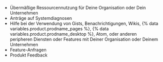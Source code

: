 <ul><li>Übermäßige Ressourcennutzung für Deine Organisation oder Dein Unternehmen</li><li>Anträge auf Systemdiagnosen</li><li>Hilfe bei der Verwendung von Gists, Benachrichtigungen, Wikis, {% data variables.product.prodname_pages %}, {% data variables.product.prodname_desktop %}, Atom, oder anderen peripheren Diensten oder Features mit Deiner Organisation oder Deinem Unternehmen</li><li>Feature-Anfragen</li><li>Produkt Feedback</li></ul>